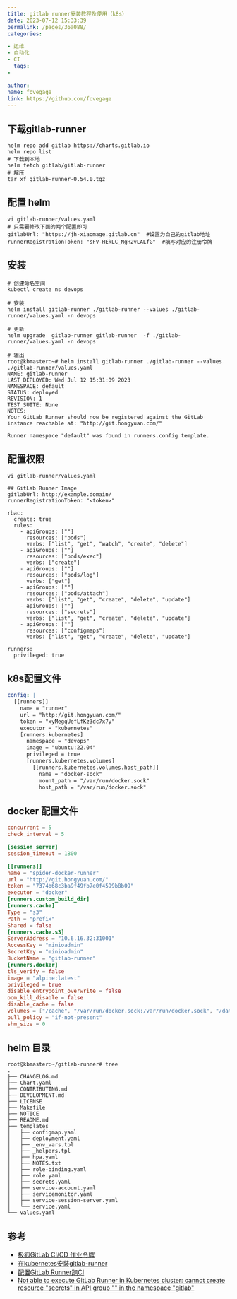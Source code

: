 ```yaml
---
title: gitlab runner安装教程及使用（k8s）
date: 2023-07-12 15:33:39
permalink: /pages/36a088/
categories:

- 运维
- 自动化
- CI
  tags:
-

author:
name: fovegage
link: https://github.com/fovegage
---
```


## 下载gitlab-runner

```
helm repo add gitlab https://charts.gitlab.io
helm repo list
# 下载到本地
helm fetch gitlab/gitlab-runner
# 解压
tar xf gitlab-runner-0.54.0.tgz
```

## 配置 helm

```
vi gitlab-runner/values.yaml
# 只需要修改下面的两个配置即可
gitlabUrl: "https://jh-xiaomage.gitlab.cn"  #设置为自己的gitlab地址
runnerRegistrationToken: "sFV-HEkLC_NgH2vLALfG"  #填写对应的注册令牌
```

## 安装

```
# 创建命名空间
kubectl create ns devops

# 安装
helm install gitlab-runner ./gitlab-runner --values ./gitlab-runner/values.yaml -n devops

# 更新
helm upgrade  gitlab-runner gitlab-runner  -f ./gitlab-runner/values.yaml -n devops

# 输出
root@kbmaster:~# helm install gitlab-runner ./gitlab-runner --values ./gitlab-runner/values.yaml 
NAME: gitlab-runner
LAST DEPLOYED: Wed Jul 12 15:31:09 2023
NAMESPACE: default
STATUS: deployed
REVISION: 1
TEST SUITE: None
NOTES:
Your GitLab Runner should now be registered against the GitLab instance reachable at: "http://git.hongyuan.com/"

Runner namespace "default" was found in runners.config template.
```

## 配置权限

```
vi gitlab-runner/values.yaml

## GitLab Runner Image
gitlabUrl: http://example.domain/
runnerRegistrationToken: "<token>"

rbac:
  create: true
  rules:
    - apiGroups: [""]
      resources: ["pods"]
      verbs: ["list", "get", "watch", "create", "delete"]
    - apiGroups: [""]
      resources: ["pods/exec"]
      verbs: ["create"]
    - apiGroups: [""]
      resources: ["pods/log"]
      verbs: ["get"]
    - apiGroups: [""]
      resources: ["pods/attach"]
      verbs: ["list", "get", "create", "delete", "update"]
    - apiGroups: [""]
      resources: ["secrets"]
      verbs: ["list", "get", "create", "delete", "update"]      
    - apiGroups: [""]
      resources: ["configmaps"]
      verbs: ["list", "get", "create", "delete", "update"]      

runners:
  privileged: true
```

## k8s配置文件

```yaml
config: |
  [[runners]]
    name = "runner"
    url = "http://git.hongyuan.com/"
    token = "xyMegqUefLfKz3dc7x7y"
    executor = "kubernetes"
    [runners.kubernetes]
      namespace = "devops"
      image = "ubuntu:22.04"
      privileged = true
      [runners.kubernetes.volumes]
        [[runners.kubernetes.volumes.host_path]]
          name = "docker-sock"
          mount_path = "/var/run/docker.sock"
          host_path = "/var/run/docker.sock"
```

## docker 配置文件

```toml
concurrent = 5
check_interval = 5

[session_server]
session_timeout = 1800

[[runners]]
name = "spider-docker-runner"
url = "http://git.hongyuan.com/"
token = "7374b68c3ba9f49fb7e0f4599b8b09"
executor = "docker"
[runners.custom_build_dir]
[runners.cache]
Type = "s3"
Path = "prefix"
Shared = false
[runners.cache.s3]
ServerAddress = "10.6.16.32:31001"
AccessKey = "minioadmin"
SecretKey = "minioadmin"
BucketName = "gitlab-runner"
[runners.docker]
tls_verify = false
image = "alpine:latest"
privileged = true
disable_entrypoint_overwrite = false
oom_kill_disable = false
disable_cache = false
volumes = ["/cache", "/var/run/docker.sock:/var/run/docker.sock", "/data/.m2/:/.m2/"]
pull_policy = "if-not-present"
shm_size = 0
```

## helm 目录

```
root@kbmaster:~/gitlab-runner# tree
.
├── CHANGELOG.md
├── Chart.yaml
├── CONTRIBUTING.md
├── DEVELOPMENT.md
├── LICENSE
├── Makefile
├── NOTICE
├── README.md
├── templates
│   ├── configmap.yaml
│   ├── deployment.yaml
│   ├── _env_vars.tpl
│   ├── _helpers.tpl
│   ├── hpa.yaml
│   ├── NOTES.txt
│   ├── role-binding.yaml
│   ├── role.yaml
│   ├── secrets.yaml
│   ├── service-account.yaml
│   ├── servicemonitor.yaml
│   ├── service-session-server.yaml
│   └── service.yaml
└── values.yaml
```

## 参考

- [极狐GitLab CI/CD 作业令牌](https://docs.gitlab.cn/jh/ci/jobs/ci_job_token.html)
- [在kubernetes安装gitlab-runner](https://juejin.cn/post/7148321080766103583)
- [配置GitLab Runner跑CI](https://note.qidong.name/2021/05/gitlab-runner/)
- [Not able to execute GitLab Runner in Kubernetes cluster: cannot create resource "secrets" in API group "" in the namespace "gitlab"](https://stackoverflow.com/questions/69239098/not-able-to-execute-gitlab-runner-in-kubernetes-cluster-cannot-create-resource)